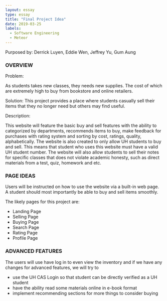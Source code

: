 ```yaml
---
layout: essay
type: essay
title: "Final Project Idea"
date: 2019-03-25
labels:
  - Software Engineering
  - Meteor
---
```


Purposed by: Derrick Luyen, Eddie Wen, Jeffrey Yu, Gum Aung

### OVERVIEW
Problem:

As students takes new classes, they needs new supplies. The cost of which are extremely high to buy from bookstore and online retailers. 

Solution:
This project provides a place where students casually sell their items that they no longer need but others may find useful. 

Description:

This website will feature the basic buy and sell features with the ability to categorized by departments, recommends items to buy, make feedback for purchases with rating system and sorting by cost, ratings, quality, alphabetically. The website is also created to only allow UH students to buy and sell. This means that student who uses this website must have a valid UH student number. The website will also allow students to sell their notes for specific classes that does not violate academic honesty, such as direct materials from a test, quiz, homework and etc.

### PAGE IDEAS
Users will be instructed on how to use the website via a built-in web page. A student should most importantly be able to buy and sell items smoothly.


The likely pages for this project are:
- Landing Page
- Selling Page
- Buying Page
- Search Page
- Rating Page
- Profile Page

### ADVANCED FEATURES
The users will use have log in to even view the inventory and if we have any changes for advanced features, we will try to 
- use the UH CAS Login so that student can be directly verified as a UH student
- have the ability read some materials online in e-book format
- implement recommending sections for more things to consider buying
